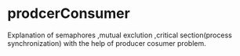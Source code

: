 prodcerConsumer
===============

Explanation of semaphores ,mutual exclution ,critical section(process synchronization) with the help of producer cosumer problem.
